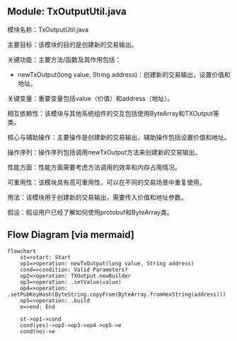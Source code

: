 ## Module: TxOutputUtil.java
模块名称：TxOutputUtil.java

主要目标：该模块的目的是创建新的交易输出。

关键功能：主要方法/函数及其作用包括：
- newTxOutput(long value, String address)：创建新的交易输出，设置价值和地址。

关键变量：重要变量包括value（价值）和address（地址）。

相互依赖性：该模块与其他系统组件的交互包括使用ByteArray和TXOutput等类。

核心与辅助操作：主要操作是创建新的交易输出，辅助操作包括设置价值和地址。

操作序列：操作序列包括调用newTxOutput方法来创建新的交易输出。

性能方面：性能方面需要考虑方法调用的效率和内存占用情况。

可重用性：该模块具有高可重用性，可以在不同的交易场景中重复使用。

用法：该模块用于创建新的交易输出，需要传入价值和地址参数。

假设：假设用户已经了解如何使用protobuf和ByteArray类。
## Flow Diagram [via mermaid]
```mermaid
flowchart
    st=>start: Start
    op1=>operation: newTxOutput(long value, String address)
    cond=>condition: Valid Parameters?
    op2=>operation: TXOutput.newBuilder
    op3=>operation: .setValue(value)
    op4=>operation: .setPubKeyHash(ByteString.copyFrom(ByteArray.fromHexString(address)))
    op5=>operation: .build
    e=>end: End

    st->op1->cond
    cond(yes)->op2->op3->op4->op5->e
    cond(no)->e
```
